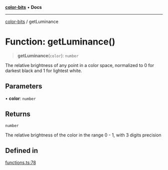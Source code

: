 [**color-bits**](../README.md) • **Docs**

***

[color-bits](../README.md) / getLuminance

# Function: getLuminance()

> **getLuminance**(`color`): `number`

The relative brightness of any point in a color space, normalized to 0 for
darkest black and 1 for lightest white.

## Parameters

• **color**: `number`

## Returns

`number`

The relative brightness of the color in the range 0 - 1, with 3 digits precision

## Defined in

[functions.ts:78](https://github.com/romgrk/color-bits/blob/c5c0102ea19a813c9c975d4fbcf79d350814076c/src/functions.ts#L78)
